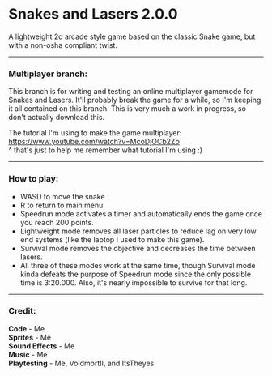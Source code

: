 # Snakes and Lasers 2.0.0
A lightweight 2d arcade style game based on the classic Snake game, but with a non-osha compliant twist.

---

### Multiplayer branch:
This branch is for writing and testing an online multiplayer gamemode for Snakes and Lasers. It'll probably break the game for a while, so I'm keeping it all contained on this branch. This is very much a work in progress, so don't actually download this.

The tutorial I'm using to make the game multiplayer: https://www.youtube.com/watch?v=McoDjOCb2Zo   
^ that's just to help me remember what tutorial I'm using :)

---

### How to play:   
 - WASD to move the snake   
 - R to return to main menu   
 - Speedrun mode activates a timer and automatically ends the game once you reach 200 points.   
 - Lightweight mode removes all laser particles to reduce lag on very low end systems (like the laptop I used to make this game).   
 - Survival mode removes the objective and decreases the time between lasers.   
 - All three of these modes work at the same time, though Survival mode kinda defeats the purpose of Speedrun mode since the only possible time is 3:20.000. Also, it's nearly impossible to survive for that long.   

---

### Credit:   
**Code** - Me   
**Sprites** - Me   
**Sound Effects** - Me   
**Music** - Me   
**Playtesting** - Me, VoldmortII, and ItsTheyes   
